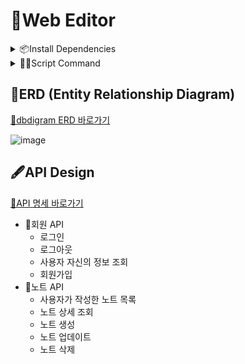 # 📝Web Editor
<details>
<summary>📦Install Dependencies</summary>

```bash
npm install
```
</details>

<details>
<summary>🏃‍♂️Script Command</summary>

- 실행
    
    ```bash
    npm start
    ```
    
- 빌드 및 테스트
    
    ```bash
    npm run build && serve -s build
    ```
    (`bash: serve: command not found` 발생 시 `npm install -g serve` 후 다시 시도)
</details>

## 🎨ERD (Entity Relationship Diagram)
[🔗dbdigram ERD 바로가기](https://dbdiagram.io/d/Web-Editor-66013ad9ae072629cede68ad)

![image](https://github.com/do0ori/web-editor-project/assets/71831926/229e558c-e2f5-42a4-96c4-af308404e779)

## 🖋️API Design
[🔗API 명세 바로가기](https://do0ori.notion.site/95032abd4b984c4dac59a8f5d8a07a56?v=28dd90d7925a412083741a4466f3e4ba&pvs=4)

- 👤회원 API
    - 로그인
    - 로그아웃
    - 사용자 자신의 정보 조회
    - 회원가입
- 📒노트 API
    - 사용자가 작성한 노트 목록
    - 노트 상세 조회
    - 노트 생성
    - 노트 업데이트
    - 노트 삭제